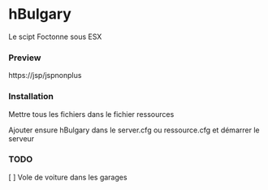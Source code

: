 # hBulgary
Le scipt Foctonne sous ESX

### Preview
https://jsp/jspnonplus

### Installation
Mettre tous les fichiers dans le fichier ressources

Ajouter ensure hBulgary dans le server.cfg ou ressource.cfg et démarrer le serveur

### TODO
[ ] Vole de voiture dans les garages

